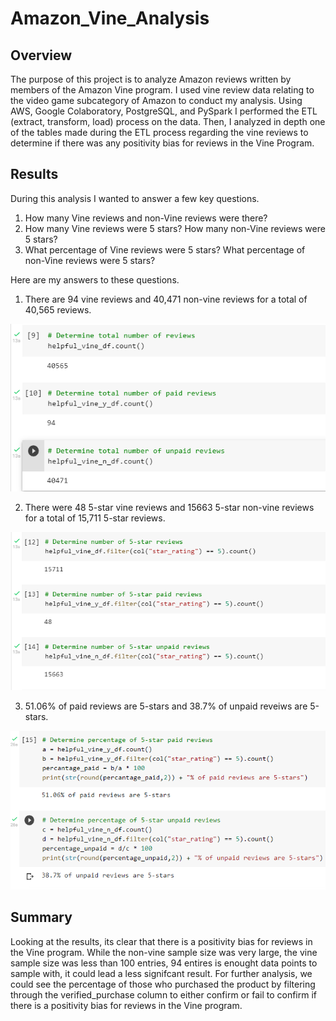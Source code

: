 # Amazon_Vine_Analysis

## Overview

The purpose of this project is to analyze Amazon reviews written by members of the Amazon Vine program. I used vine review data relating to the video game subcategory of Amazon to conduct my analysis. Using AWS, Google Colaboratory, PostgreSQL, and PySpark I performed the ETL (extract, transform, load) process on the data. Then, I analyzed in depth one of the tables made during the ETL process regarding the vine reviews to determine if there was any positivity bias for reviews in the Vine Program.

## Results

During this analysis I wanted to answer a few key questions.

1. How many Vine reviews and non-Vine reviews were there?
2. How many Vine reviews were 5 stars? How many non-Vine reviews were 5 stars?
3. What percentage of Vine reviews were 5 stars? What percentage of non-Vine reviews were 5 stars?

Here are my answers to these questions.

1. There are 94 vine reviews and 40,471 non-vine reviews for a total of 40,565 reviews.

![total_reviews](https://github.com/PSWil/Amazon_Vine_Analysis/blob/main/images/reviews_count.png)

2. There were 48 5-star vine reviews and 15663 5-star non-vine reviews for a total of 15,711 5-star reviews.

![percentage_5_stars](https://github.com/PSWil/Amazon_Vine_Analysis/blob/main/images/helpful_count.png)

3. 51.06% of paid reviews are 5-stars and 38.7% of unpaid reveiws are 5-stars.

![5_star_reviews](https://github.com/PSWil/Amazon_Vine_Analysis/blob/main/images/paid_unpaid.png)

## Summary

Looking at the results, its clear that there is a positivity bias for reviews in the Vine program. While the non-vine sample size was very large, the vine sample size was less than 100 entries, 94 entires is enought data points to sample with, it could lead a less signifcant result. For further analysis, we could see the percentage of those who purchased the product by filtering through the verified_purchase column to either confirm or fail to confirm if there is a positivity bias for reviews in the Vine program.
